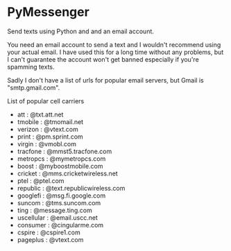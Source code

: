 # PyMessenger
Send texts using Python and and an email account.

You need an email account to send a text and I wouldn't recommend using your actual email. I have used this for a long time without any problems, but I can't guarantee the account won't get banned especially if you're spamming texts.

Sadly I don't have a list of urls for popular email servers, but Gmail is "smtp.gmail.com".


List of popular cell carriers
* att : @txt.att.net
* tmobile : @tmomail.net
* verizon : @vtext.com
* print : @pm.sprint.com
* virgin : @vmobl.com
* tracfone : @mmst5.tracfone.com
* metropcs : @mymetropcs.com
* boost : @myboostmobile.com
* cricket : @mms.cricketwireless.net
* ptel : @ptel.com
* republic : @text.republicwireless.com
* googlefi : @msg.fi.google.com
* suncom : @tms.suncom.com
* ting : @message.ting.com
* uscellular : @email.uscc.net
* consumer : @cingularme.com
* cspire : @cspire1.com
* pageplus : @vtext.com
